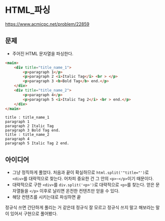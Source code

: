 # HTML_파싱

https://www.acmicpc.net/problem/22859

## 문제

- 주어진 HTML 문자열을 파싱한다.
```HTML
<main>
    <div title="title_name_1">
        <p>paragraph 1</p>
        <p>paragraph 2 <i>Italic Tag</i> <br > </p>
        <p>paragraph 3 <b>Bold Tag</b> end.</p>
    </div>
    <div title="title_name_2">
        <p>paragraph 4</p>
        <p>paragraph 5 <i>Italic Tag 2</i> <br > end.</p>
    </div>
</main>
```

```
title : title_name_1
paragraph 1
paragraph 2 Italic Tag
paragraph 3 Bold Tag end.
title : title_name_2
paragraph 4
paragraph 5 Italic Tag 2 end.
```

## 아이디어

- 그냥 정직하게 풀었다. 처음과 끝이 확실하므로 `html.split('"title="')`로 `<div>`를 대략적으로 찾는다. 어차피 중요한 건 그 안의 `<p>~</p>`이기 때문이다.
- 대략적으로 구한 `<div>`를 `div.split('<p>')`로 대략적으로 `<p>`를 찾는다. 얻은 문자열들을 `</p>` 이후로 날리면 온전한 컨텐츠만 얻을 수 있다.
- 해당 컨텐츠를 시키는대로 파싱하면 끝

정규식 쓰면 간단하게 풀리는 거 같은데 정규식 잘 모르고 정규식 쓰지 말고 해보라는 말이 있어서 구현으로 풀어봤다.